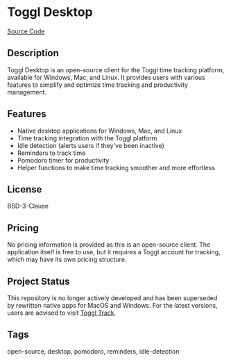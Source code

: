 # Toggl Desktop

[Source Code](https://github.com/toggl-open-source/toggldesktop)

## Description
Toggl Desktop is an open-source client for the Toggl time tracking platform, available for Windows, Mac, and Linux. It provides users with various features to simplify and optimize time tracking and productivity management.

## Features
- Native desktop applications for Windows, Mac, and Linux
- Time tracking integration with the Toggl platform
- Idle detection (alerts users if they've been inactive)
- Reminders to track time
- Pomodoro timer for productivity
- Helper functions to make time tracking smoother and more effortless

## License
BSD-3-Clause

## Pricing
No pricing information is provided as this is an open-source client. The application itself is free to use, but it requires a Toggl account for tracking, which may have its own pricing structure.

## Project Status
This repository is no longer actively developed and has been superseded by rewritten native apps for MacOS and Windows. For the latest versions, users are advised to visit [Toggl Track](https://toggl.com).

## Tags
open-source, desktop, pomodoro, reminders, idle-detection